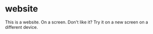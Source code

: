 # website
This is a website. On a screen. Don't like it? Try it on a new screen on a different device.
